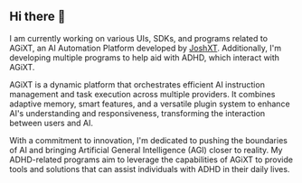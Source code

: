 ## Hi there 👋

I am currently working on various UIs, SDKs, and programs related to AGiXT, an AI Automation Platform developed by [JoshXT](https://github.com/Josh-XT/AGiXT). Additionally, I'm developing multiple programs to help aid with ADHD, which interact with AGiXT.

AGiXT is a dynamic platform that orchestrates efficient AI instruction management and task execution across multiple providers. It combines adaptive memory, smart features, and a versatile plugin system to enhance AI's understanding and responsiveness, transforming the interaction between users and AI.

With a commitment to innovation, I'm dedicated to pushing the boundaries of AI and bringing Artificial General Intelligence (AGI) closer to reality. My ADHD-related programs aim to leverage the capabilities of AGiXT to provide tools and solutions that can assist individuals with ADHD in their daily lives.

<!--
**birdup000/birdup000** is a ✨ _special_ ✨ repository because its `README.md` (this file) appears on your GitHub profile.

Here are some ideas to get you started:

- 🔭 I'm currently working on ...
- 🌱 I'm currently learning ...
- 👯 I'm looking to collaborate on ...
- 🤔 I'm looking for help with ...
- 💬 Ask me about ...
- 📫 How to reach me: ...
- 😄 Pronouns: ...
- ⚡ Fun fact: ...
-->
